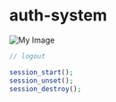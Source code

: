 # auth-system

![My Image](img/auth-sys1.jpg)



```php
// logout

session_start();
session_unset();
session_destroy();
```

